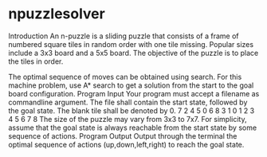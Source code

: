 # npuzzlesolver

Introduction
An n-puzzle is a sliding puzzle that consists of a frame of numbered square tiles in random order with one tile
missing. Popular sizes include a 3x3 board and a 5x5 board. The objective of the puzzle is to
place the tiles in order.

The optimal sequence of moves can be obtained using search. For this machine problem, use A* search to get a
solution from the start to the goal board configuration.
Program Input
Your program must accept a filename as commandline argument. The file shall contain the start state, followed
by the goal state. The blank tile shall be denoted by 0.
7 2 4
5 0 6
8 3 1
0 1 2
3 4 5
6 7 8
The size of the puzzle may vary from 3x3 to 7x7.
For simplicity, assume that the goal state is always reachable from the start state by some sequence of actions.
Program Output
Output through the terminal the optimal sequence of actions (up,down,left,right) to reach the goal state.
